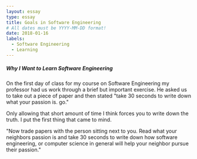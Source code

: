 ```yaml
---
layout: essay
type: essay
title: Goals in Software Engineering
# All dates must be YYYY-MM-DD format!
date: 2018-01-16
labels:
  - Software Engineering
  - Learning
---
```


##### Why I Want to Learn Software Engineering #####

On the first day of class for my course on Software Engineering my professor had us work through a brief but important exercise. He asked us to take out a piece of paper and then stated "take 30 seconds to write down what your passion is. go." 

Only allowing that short amount of time I think forces you to write down the truth. I put the first thing that came to mind.

"Now trade papers with the person sitting next to you. Read what your neighbors passion is and take 30 seconds to write down how software engineering, or computer science in general will help your neighbor pursue their passion." 




